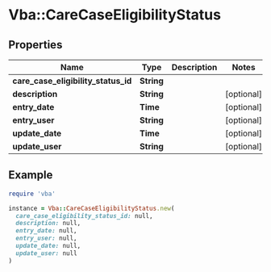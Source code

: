 # Vba::CareCaseEligibilityStatus

## Properties

| Name | Type | Description | Notes |
| ---- | ---- | ----------- | ----- |
| **care_case_eligibility_status_id** | **String** |  |  |
| **description** | **String** |  | [optional] |
| **entry_date** | **Time** |  | [optional] |
| **entry_user** | **String** |  | [optional] |
| **update_date** | **Time** |  | [optional] |
| **update_user** | **String** |  | [optional] |

## Example

```ruby
require 'vba'

instance = Vba::CareCaseEligibilityStatus.new(
  care_case_eligibility_status_id: null,
  description: null,
  entry_date: null,
  entry_user: null,
  update_date: null,
  update_user: null
)
```


